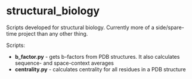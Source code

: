 # structural_biology

Scripts developed for structural biology. Currently more of a side/spare-time project than any other thing.

Scripts:

* **b_factor.py** - gets b-factors from PDB structures. It also calculates sequence- and space-context averages
* **centrality.py** - calculates centrality for all residues in a PDB structure
